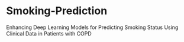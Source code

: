 # Smoking-Prediction
Enhancing Deep Learning Models for Predicting Smoking Status Using Clinical Data in Patients with COPD
